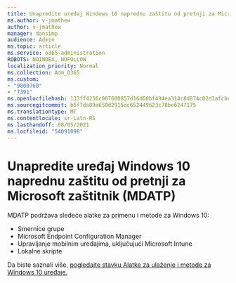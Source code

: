 ```yaml
---
title: Unapredite uređaj Windows 10 naprednu zaštitu od pretnji za Microsoft zaštitnik (MDATP)
ms.author: v-jmathew
author: v-jmathew
manager: dansimp
audience: Admin
ms.topic: article
ms.service: o365-administration
ROBOTS: NOINDEX, NOFOLLOW
localization_priority: Normal
ms.collection: Adm_O365
ms.custom:
- "9000760"
- "7391"
ms.openlocfilehash: 133ff4256c007600857d16d60bf494ea314c8d874c02d3afcbc3ff1a29b9c802
ms.sourcegitcommit: b5f7da89a650d2915dc652449623c78be6247175
ms.translationtype: MT
ms.contentlocale: sr-Latn-RS
ms.lasthandoff: 08/05/2021
ms.locfileid: "54091098"
---
```

# <a name="onboard-a-windows-10-device-to-microsoft-defender-advanced-threat-protection-mdatp"></a>Unapredite uređaj Windows 10 naprednu zaštitu od pretnji za Microsoft zaštitnik (MDATP)

MDATP podržava sledeće alatke za primenu i metode za Windows 10:

- Smernice grupe
- Microsoft Endpoint Configuration Manager
- Upravljanje mobilnim uređajima, uključujući Microsoft Intune
- Lokalne skripte

Da biste saznali više, [pogledajte stavku Alatke za ulaženje i metode za Windows 10 uređaje.](https://go.microsoft.com/fwlink/?linkid=2143460)
